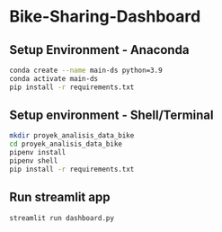 # Bike-Sharing-Dashboard

## Setup Environment - Anaconda
```bash
conda create --name main-ds python=3.9
conda activate main-ds
pip install -r requirements.txt
```

## Setup environment - Shell/Terminal
```bash
mkdir proyek_analisis_data_bike
cd proyek_analisis_data_bike
pipenv install
pipenv shell
pip install -r requirements.txt
```

## Run streamlit app
```bash
streamlit run dashboard.py
```
